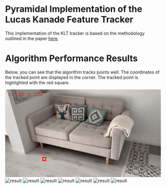 # Pyramidal Implementation of the Lucas Kanade Feature Tracker

This implementation of the KLT tracker is based on the methodology outlined in the paper [here](http://robots.stanford.edu/cs223b04/algo_tracking.pdf).

# Algorithm Performance Results

Below, you can see that the algorithm tracks points well. The coordinates of the tracked point are displayed in the corner. The tracked point is highlighted with the red square.

![result](results/result1.gif)
![result](results/result2.gif)
![result](results/result3.gif)
![result](results/result4.gif)
![result](results/result6.gif)
![result](results/result7.gif)
![result](results/result8.gif)
![result](results/result9.gif)
